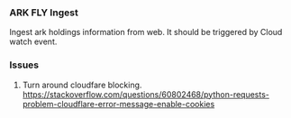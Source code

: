 ### ARK FLY Ingest
Ingest ark holdings information from web. It should be triggered by Cloud watch event.

### Issues
1. Turn around cloudfare blocking.
https://stackoverflow.com/questions/60802468/python-requests-problem-cloudflare-error-message-enable-cookies